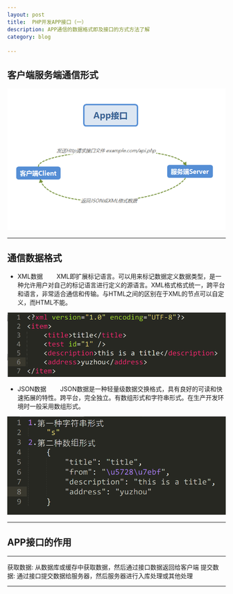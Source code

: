 ```yaml
--- 
layout: post 
title:  PHP开发APP接口（一）
description: APP通信的数据格式即及接口的方式方法了解
category: blog 

---
```


## 客户端服务端通信形式

![php-api1](/images/phpApi/php-api1.png)

---

## 通信数据格式

* XML数据
&emsp;&emsp;XML即扩展标记语言。可以用来标记数据定义数据类型，是一种允许用户对自己的标记语言进行定义的源语言。XML格式格式统一，跨平台和语言，非常适合通信和传输。与HTML之间的区别在于XML的节点可以自定义，而HTML不能。

![php-api2](/images/phpApi/php-api2.png)

* JSON数据
&emsp;&emsp;JSON数据是一种轻量级数据交换格式，具有良好的可读和快速拓展的特性。跨平台，完全独立。有数组形式和字符串形式。在生产开发环境时一般采用数组形式。

![php-api3](/images/phpApi/php-api3.png)

---

## APP接口的作用

---
获取数据: 从数据库或缓存中获取数据，然后通过接口数据返回给客户端
提交数据: 通过接口提交数据给服务器，然后服务器进行入库处理或其他处理

---
